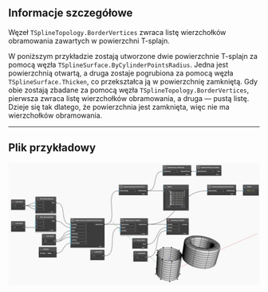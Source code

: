<!--- Autodesk.DesignScript.Geometry.TSpline.TSplineTopology.BorderVertices --->
<!--- HQ6POKIVNCM33NLZR7L63JAH22EKXEGGTWB4ZJMFEMLFXZYJDPHQ --->
## Informacje szczegółowe
Węzeł `TSplineTopology.BorderVertices` zwraca listę wierzchołków obramowania zawartych w powierzchni T-splajn.

W poniższym przykładzie zostają utworzone dwie powierzchnie T-splajn za pomocą węzła `TSplineSurface.ByCylinderPointsRadius`. Jedna jest powierzchnią otwartą, a druga zostaje pogrubiona za pomocą węzła `TSplineSurface.Thicken`, co przekształca ją w powierzchnię zamkniętą. Gdy obie zostają zbadane za pomocą węzła `TSplineTopology.BorderVertices`, pierwsza zwraca listę wierzchołków obramowania, a druga — pustą listę. Dzieje się tak dlatego, że powierzchnia jest zamknięta, więc nie ma wierzchołków obramowania.
___
## Plik przykładowy

![TSplineTopology.BorderVertices](./HQ6POKIVNCM33NLZR7L63JAH22EKXEGGTWB4ZJMFEMLFXZYJDPHQ_img.jpg)
